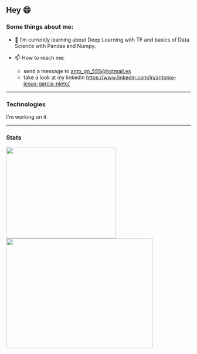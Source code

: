 ## Hey 😄

<!--
**AntonioJesusGarciaNieto/AntonioJesusGarciaNieto** is a ✨ _special_ ✨ repository because its `README.md` (this file) appears on your GitHub profile.-->

### Some things about me:

- 🌱 I’m currently learning about Deep Learning with TF and basics of Data Science with Pandas and Numpy.

- 📫 How to reach me:
  - send a message to anto_gn_555@hotmail.es
  - take a look at my linkedin https://www.linkedin.com/in/antonio-jesus-garcia-nieto/

---

### Technologies

I'm working on it

---

### Stats

<a>
  <img align="left" width="300" height="250" src="https://github-readme-stats.vercel.app/api/top-langs/?username=AntonioJesusGarciaNieto&langs_count=8"/>
</a>

<a>
  <img align="left" width="400" height="300" src="https://github-readme-stats.vercel.app/api?username=AntonioJesusGarciaNieto&show_icons=true&theme=radical"/>
</a>
<br>
   






